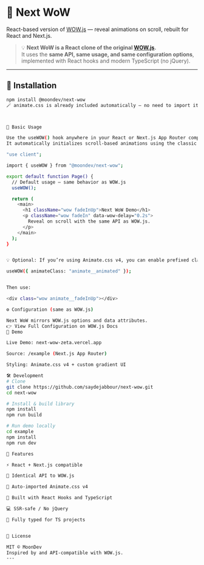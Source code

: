 # 🌟 Next WoW

React-based version of [WOW.js](https://wowjs.uk/) — reveal animations on scroll, rebuilt for React and Next.js.

> 💡 **Next WoW is a React clone of the original [WOW.js](https://wowjs.uk/).**  
> It uses the **same API, same usage, and same configuration options**, implemented with React hooks and modern TypeScript (no jQuery).

---

## 🚀 Installation

```bash
npm install @moondev/next-wow
🪄 animate.css is already included automatically — no need to import it manually.



🔧 Basic Usage

Use the useWOW() hook anywhere in your React or Next.js App Router components.
It automatically initializes scroll-based animations using the classic WOW.js syntax by default (no custom class needed).

"use client";

import { useWOW } from "@moondev/next-wow";

export default function Page() {
  // Default usage — same behavior as WOW.js
  useWOW();

  return (
    <main>
      <h1 className="wow fadeInUp">Next WoW Demo</h1>
      <p className="wow fadeIn" data-wow-delay="0.2s">
        Reveal on scroll with the same API as WOW.js.
      </p>
    </main>
  );
}


💡 Optional: If you’re using Animate.css v4, you can enable prefixed classes like this:

useWOW({ animateClass: "animate__animated" });


Then use:

<div class="wow animate__fadeInUp"></div>

⚙️ Configuration (same as WOW.js)

Next WoW mirrors WOW.js options and data attributes.
👉 View Full Configuration on WOW.js Docs
🧪 Demo

Live Demo: next-wow-zeta.vercel.app

Source: /example (Next.js App Router)

Styling: Animate.css v4 + custom gradient UI

🛠 Development
# Clone
git clone https://github.com/saydejabbour/next-wow.git
cd next-wow

# Install & build library
npm install
npm run build

# Run demo locally
cd example
npm install
npm run dev

🧩 Features

⚡ React + Next.js compatible

🧱 Identical API to WOW.js

🎨 Auto-imported Animate.css v4

🧩 Built with React Hooks and TypeScript

💻 SSR-safe / No jQuery

🧠 Fully typed for TS projects


📝 License

MIT © MoonDev
Inspired by and API-compatible with WOW.js.
---

